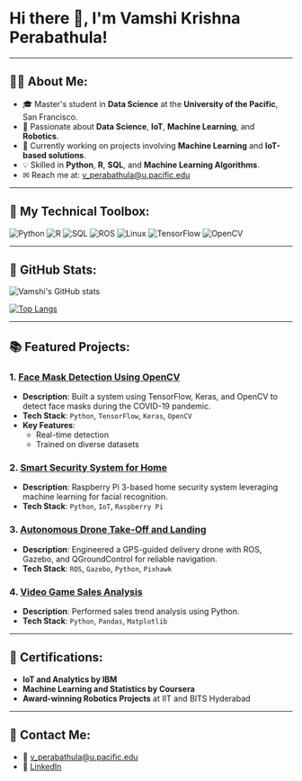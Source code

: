 

# Hi there 👋, I'm Vamshi Krishna Perabathula!

---

## 👨‍🎓 About Me:

- 🎓 Master's student in **Data Science** at the **University of the Pacific**, San Francisco.
- 🚀 Passionate about **Data Science**, **IoT**, **Machine Learning**, and **Robotics**.
- 🔗 Currently working on projects involving **Machine Learning** and **IoT-based solutions**.
- 💡 Skilled in **Python**, **R**, **SQL**, and **Machine Learning Algorithms**.
- ✉ Reach me at: [v_perabathula@u.pacific.edu](mailto:v_perabathula@u.pacific.edu)

---

## 🎨 My Technical Toolbox:

![Python](https://img.shields.io/badge/Python-3776AB?style=for-the-badge&logo=python&logoColor=white)
![R](https://img.shields.io/badge/R-276DC3?style=for-the-badge&logo=r&logoColor=white)
![SQL](https://img.shields.io/badge/SQL-003B57?style=for-the-badge&logo=postgresql&logoColor=white)
![ROS](https://img.shields.io/badge/ROS-22314E?style=for-the-badge&logo=ros&logoColor=white)
![Linux](https://img.shields.io/badge/Linux-FCC624?style=for-the-badge&logo=linux&logoColor=black)
![TensorFlow](https://img.shields.io/badge/TensorFlow-FF6F00?style=for-the-badge&logo=tensorflow&logoColor=white)
![OpenCV](https://img.shields.io/badge/OpenCV-5C3EE8?style=for-the-badge&logo=opencv&logoColor=white)

---

## 🔄 GitHub Stats:

![Vamshi's GitHub stats](https://github-readme-stats.vercel.app/api?username=perabathulavamshi&show_icons=true&theme=radical)


[![Top Langs](https://github-readme-stats.vercel.app/api/top-langs/?username=perabathulavamshi&layout=compact)](https://github.com/anuraghazra/github-readme-stats)

---

## 📚 Featured Projects:

### 1. [**Face Mask Detection Using OpenCV**](https://github.com/perabathulavamshi/Face-Mask-Detection)

- **Description**: Built a system using TensorFlow, Keras, and OpenCV to detect face masks during the COVID-19 pandemic.
- **Tech Stack**: `Python`, `TensorFlow`, `Keras`, `OpenCV`
- **Key Features**:
  - Real-time detection
  - Trained on diverse datasets

### 2. [**Smart Security System for Home**](https://github.com/perabathulavamshi/Smart-Security-System)

- **Description**: Raspberry Pi 3-based home security system leveraging machine learning for facial recognition.
- **Tech Stack**: `Python`, `IoT`, `Raspberry Pi`

### 3. [**Autonomous Drone Take-Off and Landing**](https://github.com/perabathulavamshi/Autonomous-Drone-Takeoff)

- **Description**: Engineered a GPS-guided delivery drone with ROS, Gazebo, and QGroundControl for reliable navigation.
- **Tech Stack**: `ROS`, `Gazebo`, `Python`, `Pixhawk`

### 4. [**Video Game Sales Analysis**](https://github.com/perabathulavamshi/Video-game-sales-analysis)

- **Description**: Performed sales trend analysis using Python.
- **Tech Stack**: `Python`, `Pandas`, `Matplotlib`

---

## 🔹 Certifications:

- **IoT and Analytics by IBM**
- **Machine Learning and Statistics by Coursera**
- **Award-winning Robotics Projects** at IIT and BITS Hyderabad

---

## 📢 Contact Me:

- 📧 [v_perabathula@u.pacific.edu](mailto:v_perabathula@u.pacific.edu)
- 🔗 [LinkedIn](https://www.linkedin.com/in/vk-perabathula/)


